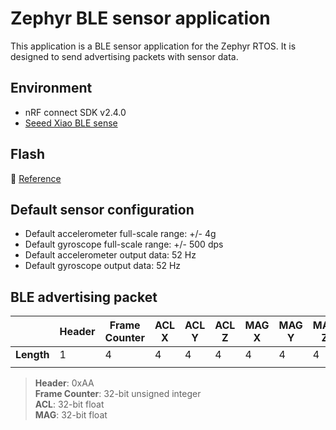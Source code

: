 # Zephyr BLE sensor application
This application is a BLE sensor application for the Zephyr RTOS. It is designed to send advertising packets with sensor data.

## Environment
- nRF connect SDK v2.4.0
- [Seeed Xiao BLE sense](https://wiki.seeedstudio.com/XIAO_BLE/)

## Flash
🔗 [Reference](https://medium.com/@aloysiousbenoy/flash-nrf52840-using-uf2-no-more-copy-paste-75044b2160a7)

## Default sensor configuration
- Default accelerometer full-scale range: +/- 4g
- Default gyroscope full-scale range: +/- 500 dps
- Default accelerometer output data: 52 Hz
- Default gyroscope output data: 52 Hz

## BLE advertising packet
|  | **Header** | **Frame Counter** | **ACL X** | **ACL Y** | **ACL Z** | **MAG X** | **MAG Y** | **MAG Z** |
|  --- | --- | --- | --- | --- | --- | --- | --- | --- |
| **Length** | 1 | 4 | 4 | 4 | 4 | 4 | 4 | 4 |
|  |  |  |  |  |  |  |  |  |

> **Header**: 0xAA\
> **Frame Counter**: 32-bit unsigned integer\
> **ACL**: 32-bit float\
> **MAG**: 32-bit float